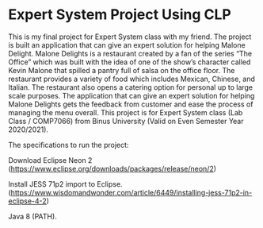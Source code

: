 # Expert System Project Using CLP
This is my final project for Expert System class with my friend. The project is built an application that can give an expert solution for helping Malone Delight. Malone Delights is a restaurant created by a fan of the series “The Office” which was built with the idea of one of the show’s character called Kevin Malone that spilled a pantry full of salsa on the office floor. The restaurant provides a variety of food which includes Mexican, Chinese, and Italian. The restaurant also opens a catering option for personal up to large scale purposes. The application that can give an expert solution for helping Malone Delights gets the feedback from customer and ease the process of managing the menu overall. This project is for Expert System class (Lab Class / COMP7066) from Binus University (Valid on Even Semester Year 2020/2021).

The specifications to run the project:

Download Eclipse Neon 2 
(https://www.eclipse.org/downloads/packages/release/neon/2)

Install JESS 71p2 import to Eclipse. 
(https://www.wisdomandwonder.com/article/6449/installing-jess-71p2-in-eclipse-4-2)

Java 8 (PATH).
